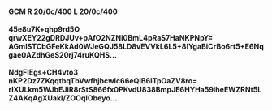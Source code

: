 #### GCM R 20/0c/400 L 20/0c/400
**45e8u7K+qhp9rd5O**<br/>**qrwXEY22gDRDJUv+pAfO2NZNi0BmL4pRaS7HaNKPNpY=**<br/>**AGmlSTCbGFeKkAd0WJeGQJ58LD8vEVVkL6L5+8IYgaBiCrBo6rt5+E6Nqgae0AZdhGeS20rj74ruKQHS...**<br/><br/>
**NdgFIEgs+CH4vto3**<br/>**nKP2Dz7ZKqqtbqTbVwfhjbcwlc66eQlB6lTpOaZV8ro=**<br/>**rIXULkm5WJbEJiR8rStS866fx0PKvdU838BmpJE6HYHa59iheEWZRNt5LZ4AKqAgXUakl/ZOOqIObeyo...**
